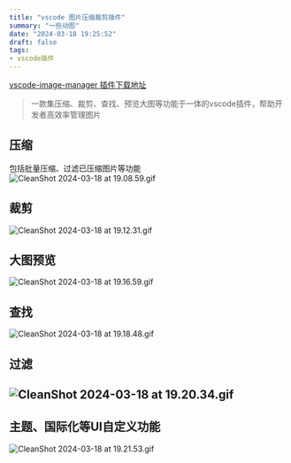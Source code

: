 ```yaml
---
title: "vscode 图片压缩裁剪插件"
summary: "一些动图"
date: "2024-03-18 19:25:52"
draft: false
tags:
- vscode插件
---
```



[vscode-image-manager 插件下载地址](https://marketplace.visualstudio.com/items?itemName=minko.image-manager)
> 一款集压缩、裁剪、查找、预览大图等功能于一体的vscode插件，帮助开发者高效率管理图片

## 压缩
包括批量压缩、过滤已压缩图片等功能
![CleanShot 2024-03-18 at 19.08.59.gif](https://cdn.nlark.com/yuque/0/2024/gif/1447731/1710760387666-3c2d92da-719a-4443-a197-2ac236aeda86.gif#averageHue=%23272c32&clientId=u57d27a47-0dc3-4&from=paste&height=612&id=ua5fedaa0&originHeight=708&originWidth=800&originalType=binary&ratio=2&rotation=0&showTitle=false&size=1323006&status=done&style=none&taskId=u377281e7-bd5c-41ea-97d9-712071a68e7&title=&width=692)
## 裁剪
![CleanShot 2024-03-18 at 19.12.31.gif](https://cdn.nlark.com/yuque/0/2024/gif/1447731/1710760514668-f3a79273-d131-40ee-9d42-c98cef8c4800.gif#averageHue=%23272b32&clientId=u95932412-aba2-4&from=ui&id=u7b0034ff&originHeight=702&originWidth=800&originalType=binary&ratio=2&rotation=0&showTitle=false&size=3070214&status=done&style=none&taskId=u6a4b8dba-e907-427c-9eeb-d6a26e3b232&title=)
## 大图预览
![CleanShot 2024-03-18 at 19.16.59.gif](https://cdn.nlark.com/yuque/0/2024/gif/1447731/1710760688432-3a30c091-3b10-4b43-8cd4-58a2c6e96898.gif#averageHue=%23272b31&clientId=u95932412-aba2-4&from=ui&id=uff44ddca&originHeight=702&originWidth=800&originalType=binary&ratio=2&rotation=0&showTitle=false&size=1061550&status=done&style=none&taskId=u1d74cb19-a285-4fd0-81c2-6148bf3e52b&title=)
## 查找
![CleanShot 2024-03-18 at 19.18.48.gif](https://cdn.nlark.com/yuque/0/2024/gif/1447731/1710760824855-1edeffd6-03bf-4788-a713-54deaac14fb6.gif#averageHue=%23272c32&clientId=u95932412-aba2-4&from=ui&id=u045f2804&originHeight=702&originWidth=800&originalType=binary&ratio=2&rotation=0&showTitle=false&size=2397357&status=done&style=none&taskId=ufa806679-c2c1-4e55-85b3-f63d4fd4aaf&title=)
## 过滤
## ![CleanShot 2024-03-18 at 19.20.34.gif](https://cdn.nlark.com/yuque/0/2024/gif/1447731/1710760959269-f464f14a-f0b9-4419-b306-20948703300e.gif#averageHue=%232a3035&clientId=u95932412-aba2-4&from=ui&id=u749c4951&originHeight=702&originWidth=800&originalType=binary&ratio=2&rotation=0&showTitle=false&size=3587941&status=done&style=none&taskId=u01e4c5b9-d744-4fb1-b90c-c8daf77bb26&title=)
## 主题、国际化等UI自定义功能
![CleanShot 2024-03-18 at 19.21.53.gif](https://cdn.nlark.com/yuque/0/2024/gif/1447731/1710761049721-983f6a12-e52e-412d-970d-25694a2b30d9.gif#averageHue=%23262a31&clientId=u95932412-aba2-4&from=ui&id=u104c3912&originHeight=702&originWidth=800&originalType=binary&ratio=2&rotation=0&showTitle=false&size=4769104&status=done&style=none&taskId=u0b408601-92e2-47ed-8122-1094d69f119&title=)



